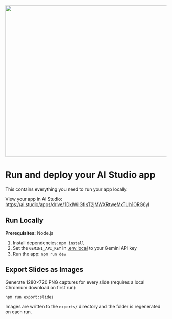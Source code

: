 <div align="center">
<img width="1200" height="475" alt="GHBanner" src="https://github.com/user-attachments/assets/0aa67016-6eaf-458a-adb2-6e31a0763ed6" />
</div>

# Run and deploy your AI Studio app

This contains everything you need to run your app locally.

View your app in AI Studio: https://ai.studio/apps/drive/1DklWiIGfisT2jMWXRtweMxTUh1ORG6yI

## Run Locally

**Prerequisites:**  Node.js


1. Install dependencies:
   `npm install`
2. Set the `GEMINI_API_KEY` in [.env.local](.env.local) to your Gemini API key
3. Run the app:
   `npm run dev`

## Export Slides as Images

Generate 1280×720 PNG captures for every slide (requires a local Chromium download on first run):

```bash
npm run export:slides
```

Images are written to the `exports/` directory and the folder is regenerated on each run.

